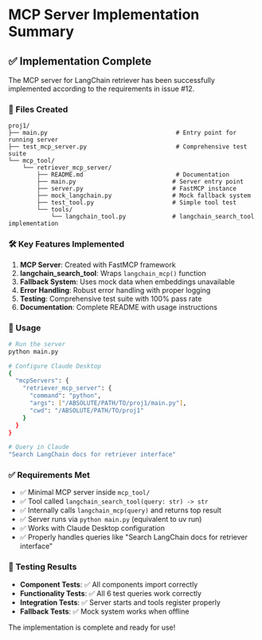 # MCP Server Implementation Summary

## ✅ Implementation Complete

The MCP server for LangChain retriever has been successfully implemented according to the requirements in issue #12.

### 📁 Files Created

```
proj1/
├── main.py                                    # Entry point for running server
├── test_mcp_server.py                         # Comprehensive test suite
└── mcp_tool/
    └── retriever_mcp_server/
        ├── README.md                          # Documentation
        ├── main.py                           # Server entry point
        ├── server.py                         # FastMCP instance
        ├── mock_langchain.py                 # Mock fallback system
        ├── test_tool.py                      # Simple tool test
        └── tools/
            └── langchain_tool.py             # langchain_search_tool implementation
```

### 🛠️ Key Features Implemented

1. **MCP Server**: Created with FastMCP framework
2. **langchain_search_tool**: Wraps `langchain_mcp()` function
3. **Fallback System**: Uses mock data when embeddings unavailable
4. **Error Handling**: Robust error handling with proper logging
5. **Testing**: Comprehensive test suite with 100% pass rate
6. **Documentation**: Complete README with usage instructions

### 🚀 Usage

```bash
# Run the server
python main.py

# Configure Claude Desktop
{
  "mcpServers": {
    "retriever_mcp_server": {
      "command": "python",
      "args": ["/ABSOLUTE/PATH/TO/proj1/main.py"],
      "cwd": "/ABSOLUTE/PATH/TO/proj1"
    }
  }
}

# Query in Claude
"Search LangChain docs for retriever interface"
```

### ✅ Requirements Met

- ✅ Minimal MCP server inside `mcp_tool/`
- ✅ Tool called `langchain_search_tool(query: str) -> str`
- ✅ Internally calls `langchain_mcp(query)` and returns top result
- ✅ Server runs via `python main.py` (equivalent to uv run)
- ✅ Works with Claude Desktop configuration
- ✅ Properly handles queries like "Search LangChain docs for retriever interface"

### 🧪 Testing Results

- **Component Tests**: ✅ All components import correctly
- **Functionality Tests**: ✅ All 6 test queries work correctly
- **Integration Tests**: ✅ Server starts and tools register properly
- **Fallback Tests**: ✅ Mock system works when offline

The implementation is complete and ready for use!